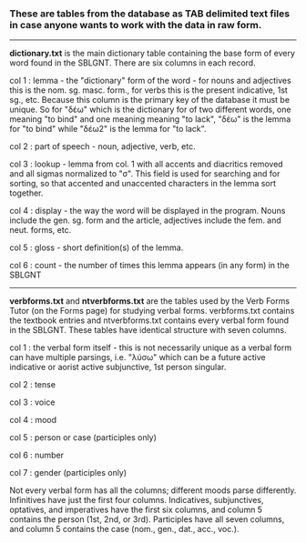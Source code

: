 ### These are tables from the database as TAB delimited text files in case anyone wants to work with the data in raw form.

-----------------------------------------------------
**dictionary.txt** is the main dictionary table containing the base form of every word found in the SBLGNT.  There are six columns in each record.

col 1 : lemma - the "dictionary" form of the word - for nouns and adjectives this is the nom. sg. masc. form., for verbs this is the present indicative, 1st sg., etc.  Because this column is the primary key of the database it must be unique.  So for "δέω" which is the dictionary for of two different words, one meaning "to bind" and one meaning meaning "to lack", "δέω" is the lemma for "to bind" while "δέω2" is the lemma for "to lack".

col 2 : part of speech - noun, adjective, verb, etc.

col 3 : lookup - lemma from col. 1 with all accents and diacritics removed and all sigmas normalized to "σ".  This field is used for searching and for sorting, so that accented and unaccented characters in the lemma sort together.

col 4 : display - the way the word will be displayed in the program.  Nouns include the gen. sg. form and the article, adjectives include the fem. and neut. forms, etc.

col 5 : gloss - short definition(s) of the lemma.

col 6 : count -  the number of times this lemma appears (in any form) in the SBLGNT

--------------------------------------------------------
**verbforms.txt** and **ntverbforms.txt** are the tables used by the Verb Forms Tutor (on the Forms page) for studying verbal forms.  verbforms.txt contains the textbook entries and ntverbforms.txt contains every verbal form found in the SBLGNT.  These tables have identical structure with seven columns.

col 1 : the verbal form itself - this is not necessarily unique as a verbal form can have multiple parsings, i.e. "λύσω" which can be a future active indicative or aorist active subjunctive, 1st person singular.

col 2 : tense

col 3 : voice

col 4 : mood

col 5 : person or case (participles only)

col 6 : number

col 7 : gender (participles only)

Not every verbal form has all the columns; different moods parse differently.  Infinitives have just the first four columns.  Indicatives, subjunctives, optatives, and imperatives have the first six columns, and column 5 contains the person (1st, 2nd, or 3rd).  Participles have all seven columns, and column 5 contains the case (nom., gen., dat., acc., voc.).
